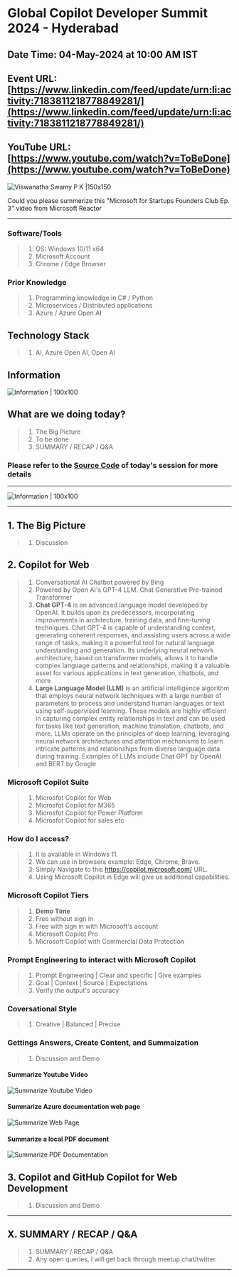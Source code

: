 # Global Copilot Developer Summit 2024 - Hyderabad

## Date Time: 04-May-2024 at 10:00 AM IST

## Event URL: [https://www.linkedin.com/feed/update/urn:li:activity:7183811218778849281/](https://www.linkedin.com/feed/update/urn:li:activity:7183811218778849281/)

## YouTube URL: [https://www.youtube.com/watch?v=ToBeDone](https://www.youtube.com/watch?v=ToBeDone)

![Viswanatha Swamy P K |150x150](./Documentation/Images/ViswanathaSwamyPK.PNG)

Could you please summerize this "Microsoft for Startups Founders Club Ep. 3" video from Microsoft Reactor

---

### Software/Tools

> 1. OS: Windows 10/11 x64
> 1. Microsoft Account
> 1. Chrome / Edge Browser

### Prior Knowledge

> 1. Programming knowledge in C# / Python
> 1. Microservices / Distributed applications
> 1. Azure / Azure Open AI

## Technology Stack

> 1. AI, Azure Open AI, Open AI

## Information

![Information | 100x100](../Documentation/Images/Information.PNG)

## What are we doing today?

> 1. The Big Picture
> 1. To be done
> 1. SUMMARY / RECAP / Q&A

### Please refer to the [**Source Code**](https://github.com/vishipayyallore/speaker-series-2024/tree/main/0504_GlobalCopilotDeveloperSummit) of today's session for more details

---

![Information | 100x100](../Documentation/Images/SeatBelt.PNG)

---

## 1. The Big Picture

> 1. Discussion

## 2. Copilot for Web

> 1. Conversational AI Chatbot powered by Bing
> 1. Powered by Open AI's GPT-4 LLM. Chat Generative Pre-trained Transformer
> 1. **Chat GPT-4** is an advanced language model developed by OpenAI. It builds upon its predecessors, incorporating improvements in architecture, training data, and fine-tuning techniques. Chat GPT-4 is capable of understanding context, generating coherent responses, and assisting users across a wide range of tasks, making it a powerful tool for natural language understanding and generation. Its underlying neural network architecture, based on transformer models, allows it to handle complex language patterns and relationships, making it a valuable asset for various applications in text generation, chatbots, and more
> 1. **Large Language Model (LLM)** is an artificial intelligence algorithm that employs neural network techniques with a large number of parameters to process and understand human languages or text using self-supervised learning. These models are highly efficient in capturing complex entity relationships in text and can be used for tasks like text generation, machine translation, chatbots, and more. LLMs operate on the principles of deep learning, leveraging neural network architectures and attention mechanisms to learn intricate patterns and relationships from diverse language data during training. Examples of LLMs include Chat GPT by OpenAI and BERT by Google

### Microsoft Copilot Suite

> 1. Microsfot Copilot for Web
> 1. Microsfot Copilot for M365
> 1. Microsfot Copilot for Power Platform
> 1. Microsfot Copilot for sales etc

### How do I access?

> 1. It is available in Windows 11.
> 1. We can use in browsers example: Edge, Chrome, Brave.
> 1. Simply Navigate to this <https://copilot.microsoft.com/> URL.
> 1. Using Microsoft Copilot in Edge will give us additional capabilities.

### Microsoft Copilot Tiers

> 1. **Demo Time**
> 1. Free without sign in
> 1. Free with sign in with Microsoft's account
> 1. Microsoft Copilot Pro
> 1. Microsoft Copilot with Commercial Data Protection

### Prompt Engineering to interact with Microsoft Copilot

> 1. Prompt Engineering | Clear and specific | Give examples
> 1. Goal | Context | Source | Expectations
> 1. Verify the output's accuracy

### Coversational Style

> 1. Creative | Balanced | Precise

### Gettings Answers, Create Content, and Summaization

> 1. Discussion and Demo

#### Summarize Youtube Video

![Summarize Youtube Video](Documentation/Images/Summarize_YouTube_Video.PNG)

#### Summarize Azure documentation web page

![Summarize Web Page](Documentation/Images/Summarize_Web_Page.PNG)

#### Summarize a local PDF document

![Summarize PDF Documentation](Documentation/Images/Summarize_PDF_Document.PNG)

## 3. Copilot and GitHub Copilot for Web Development

> 1. Discussion and Demo

---

## X. SUMMARY / RECAP / Q&A

> 1. SUMMARY / RECAP / Q&A
> 2. Any open queries, I will get back through meetup chat/twitter.

---
